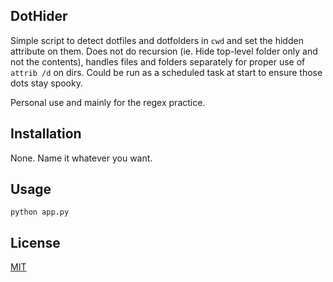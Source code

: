 ## DotHider

Simple script to detect dotfiles and dotfolders in ``cwd`` and set the hidden attribute on them. Does not do recursion (ie. Hide top-level folder only and not the contents), handles files and folders separately for proper use of ``attrib /d`` on dirs. Could be run as a scheduled task at start to ensure those dots stay spooky.

Personal use and mainly for the regex practice. 

## Installation

None. Name it whatever you want.


## Usage

``python app.py ``



## License

[MIT](https://choosealicense.com/licenses/mit/)
